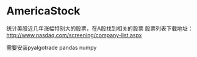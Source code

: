 # AmericaStock
统计美股近几年涨幅特别大的股票，在A股找到相关的股票
股票列表下载地址：http://www.nasdaq.com/screening/company-list.aspx

需要安装pyalgotrade pandas numpy

